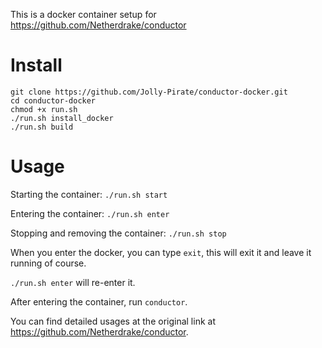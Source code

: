 This is a docker container setup for https://github.com/Netherdrake/conductor
  
# Install
```
git clone https://github.com/Jolly-Pirate/conductor-docker.git
cd conductor-docker
chmod +x run.sh
./run.sh install_docker
./run.sh build
```

# Usage
Starting the container: `./run.sh start`

Entering the container: `./run.sh enter`

Stopping and removing the container: `./run.sh stop`

When you enter the docker, you can type `exit`, this will exit it and leave it running of course.

`./run.sh enter` will re-enter it.

After entering the container, run `conductor`.

You can find detailed usages at the original link at https://github.com/Netherdrake/conductor.
